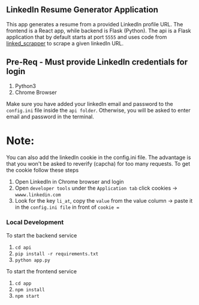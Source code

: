 ## LinkedIn Resume Generator Application
This app generates a resume from a provided LinkedIn profile URL. The frontend is a React app, while backend is Flask (Python). 
The api is a Flask application that by default starts at port `5555` and uses code from  [linked_scrapper](https://github.com/joeyism/linkedin_scraper) to scrape a given linkedIn URL.  



## Pre-Req - Must provide LinkedIn credentials for login
1. Python3
2. Chrome Browser

Make sure you have added your linkedIn email and password to the `config.ini` file inside the `api folder`. Otherwise, you will be asked to enter email and password in the terminal. 
# Note: 
You can also add the linkedIn cookie in the config.ini file. The advantage is that you won't be asked to reverify (capcha) for too many requests. To get the cookie follow these steps 
1.  Open LinkedIn in Chrome browser and login
3.  Open `developer tools` under the `Application tab` click cookies -> `wwww.linkedin.com` 
4.  Look for the key `li_at`, copy the `value` from the value column -> paste it in the `config.ini file` in front of `cookie = `

### Local Development
To start the backend service 

1.  `cd api`
3.  `pip install -r requirements.txt`
4.  `python app.py`

To start the frontend service

1.  `cd app`
2.  `npm install`
3.  `npm start`
